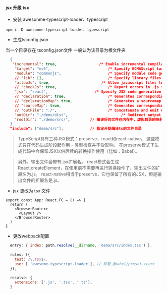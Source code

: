 #### jsx 升级 tsx

- 安装 awesonme-typescript-loader、typescript

```shell
npm i -D awesonme-typescript-loader、typescript
```

- 生成tsconfig.json

当一个目录存在 tsconfig.json文件 一般认为该目录为根文件夹
```json
  {
   "incremental": true,                   /* Enable incremental compilation */
    "target": "es6",                          /* Specify ECMAScript target version: 'ES3' (default), 'ES5', 'ES2015', 'ES2016', 'ES2017', 'ES2018', 'ES2019', 'ES2020', or 'ESNEXT'. */
    "module": "commonjs",                     /* Specify module code generation: 'none', 'commonjs', 'amd', 'system', 'umd', 'es2015', 'es2020', or 'ESNext'. */
    // "lib": [],                             /* Specify library files to be included in the compilation. */
    "allowJs": true,                       /* Allow javascript files to be compiled. */
    // "checkJs": true,                       /* Report errors in .js files. */
    "jsx": "react",                     /* Specify JSX code generation: 'preserve', 'react-native', or 'react'. */
    // "declaration": true,                   /* Generates corresponding '.d.ts' file. */
    // "declarationMap": true,                /* Generates a sourcemap for each corresponding '.d.ts' file. */
    // "sourceMap": true,                     /* Generates corresponding '.map' file. */
    // "outFile": "./",                       /* Concatenate and emit output to single file. */
    "outDir": "./demo/dist",                        /* Redirect output structure to the directory. */
    "rootDir": "./demo/src/",         // 编译好的文件在内存中，虚拟目录的映射              /* Specify the root directory of input files. Use to control the output directory structure with --outDir. */
  }
  "include": ["demo/src"],            // 指定开始编译ts的文件目录
```

> TypeScript具有三种JSX模式：preserve，react和react-native。 这些模式只在代码生成阶段起作用 - 类型检查并不受影响。 在preserve模式下生成代码中会保留JSX以供后续的转换操作使用（比如：Babel）。 

> 另外，输出文件会带有.jsx扩展名。 react模式会生成React.createElement，在使用前不需要再进行转换操作了，输出文件的扩展名为.js。 react-native相当于preserve，它也保留了所有的JSX，但是输出文件的扩展名是.js。

- jsx 更改为 tsx 文件

```tsx
export const App: React.FC = () => {
  return (
    <BrowserRouter>
      <Layout />
    </BrowserRouter>
  )
}

```

- 更改webpack配置

```js
  entry: { index: path.resolve(__dirname, 'demo/src/index.tsx') },
  
  rules: [{
    test: /\.tsx$/,
    use: [ 'awesome-typescript-loader'], // 卸载 @babel/preset-react
  }],
  
  resolve: {
    extensions: ['.js', '.tsx', '.ts'],
  }
```